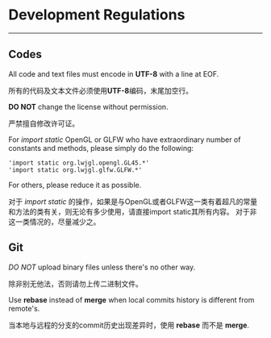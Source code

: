 # Development Regulations
---
## Codes
All code and text files must encode in **UTF-8** with a line at EOF.

所有的代码及文本文件必须使用**UTF-8**编码，末尾加空行。

**DO NOT** change the license without permission.

严禁擅自修改许可证。

For *import static* OpenGL or GLFW who have extraordinary number of constants and methods, please simply do the following:

	'import static org.lwjgl.opengl.GL45.*'
	'import static org.lwjgl.glfw.GLFW.*'

For others, please reduce it as possible.

对于 *import static* 的操作，如果是与OpenGL或者GLFW这一类有着超凡的常量和方法的类有关，则无论有多少使用，请直接import static其所有内容。
对于非这一类情况的，尽量减少之。

## Git
*DO NOT* upload binary files unless there's no other way.

除非别无他法，否则请勿上传二进制文件。

Use **rebase** instead of **merge** when local commits history is different from remote's.

当本地与远程的分支的commit历史出现差异时，使用 **rebase** 而不是 **merge**.
